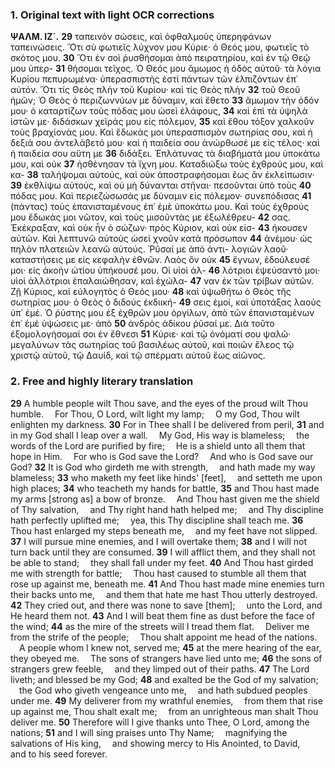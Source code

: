### 1. Original text with light OCR corrections

**ΨΑΛΜ. ΙΖ´.**
**29** ταπεινὸν σώσεις, καὶ ὀφθαλμοὺς ὑπερηφάνων ταπεινώσεις. Ὅτι σὺ
    φωτιεῖς λύχνον μου Κύριε· ὁ Θεός μου, φωτιεῖς τὸ σκότος μου.
**30** Ὅτι ἐν σοὶ ῥυσθήσομαι ἀπὸ πειρατηρίου, καὶ ἐν τῷ Θεῷ μου ὑπερ-
**31** θήσομαι τεῖχος. Ὁ Θεός μου ἄμωμος ἡ ὁδὸς αὐτοῦ· τὰ λόγια
    Κυρίου πεπυρωμένα· ὑπερασπιστὴς ἐστί πάντων τῶν ἐλπιζόντων
    ἐπ᾿ αὐτόν. Ὅτι τίς Θεὸς πλὴν τοῦ Κυρίου· καὶ τίς Θεὸς πλὴν
**32** τοῦ Θεοῦ ἡμῶν; Ὁ Θεὸς ὁ περιζωννύων με δύναμιν, καὶ ἔθετο
**33** ἄμωμον τὴν ὁδόν μου· ὁ καταρτίζων τοὺς πόδας μου ὡσεὶ ἐλάφους,
**34** καὶ ἐπὶ τὰ ὑψηλὰ ἱστῶν με· διδάσκων χεῖράς μου εἰς πόλεμον,
**35** καὶ ἔθου τόξον χαλκοῦν τοὺς βραχίονάς μου. Καὶ ἔδωκάς μοι
    ὑπερασπισμὸν σωτηρίας σου, καὶ ἡ δεξιά σου ἀντελάβετό μου· καὶ
    ἡ παιδεία σου ἀνώρθωσέ με εἰς τέλος· καὶ ἡ παιδεία σου αὕτη με
**36** διδάξει. Ἐπλάτυνας τὰ διαβήματά μου ὑποκάτω μου, καὶ οὐκ
**37** ἠσθένησαν τὰ ἴχνη μου. Καταδιώξω τοὺς ἐχθρούς μου, καὶ κα-
**38** ταλήψομαι αὐτούς, καὶ οὐκ ἀποστραφήσομαι ἕως ἂν ἐκλείπωσιν·
**39** ἐκθλίψω αὐτούς, καὶ οὐ μὴ δύνανται στῆναι· πεσοῦνται ὑπὸ τοὺς
**40** πόδας μου. Καὶ περιεζώσωσάς με δύναμιν εἰς πόλεμον· συνεπόδισας
**41** (πάντας) τοὺς ἐπανισταμένους ἐπ᾿ ἐμὲ ὑποκάτω μου. Καὶ τοὺς
    ἐχθρούς μου ἔδωκάς μοι νῶτον, καὶ τοὺς μισοῦντάς με ἐξωλέθρευ-
**42** σας. Ἐκέκραξαν, καὶ οὐκ ἦν ὁ σώζων· πρὸς Κύριον, καὶ οὐκ εἰσ-
**43** ήκουσεν αὐτῶν. Καὶ λεπτυνῶ αὐτοὺς ὡσεὶ χνοῦν κατὰ πρόσωπον
**44** ἀνέμου· ὡς πηλὸν πλατειῶν λεανῶ αὐτούς. Ῥῦσαί με ἀπὸ ἀντι-
    λογιῶν λαοῦ· καταστήσεις με εἰς κεφαλὴν ἐθνῶν. Λαὸς ὃν οὐκ
**45** ἔγνων, ἐδούλευσέ μοι· εἰς ἀκοὴν ὠτίου ὑπήκουσέ μου. Οἱ υἱοὶ ἀλ-
**46** λότριοι ἐψεύσαντό μοι· υἱοὶ ἀλλότριοι ἐπαλαιώθησαν, καὶ ἐχώλα-
**47** ναν ἐκ τῶν τρίβων αὐτῶν. Ζῇ Κύριος, καὶ εὐλογητὸς ὁ Θεός μου·
**48** καὶ ὑψωθήτω ὁ Θεὸς τῆς σωτηρίας μου· ὁ Θεὸς ὁ διδούς ἐκδιική-
**49** σεις ἐμοί, καὶ ὑποτάξας λαοὺς ὑπ᾿ ἐμέ. Ὁ ῥύστης μου ἐξ ἐχθρῶν
    μου ὀργίλων, ἀπὸ τῶν ἐπανισταμένων ἐπ᾿ ἐμὲ ὑψώσεις με· ἀπὸ
**50** ἀνδρὸς ἀδίκου ῥῦσαί με. Διὰ τοῦτο ἐξομολογήσομαί σοι ἐν ἔθνεσι
**51** Κύριε· καὶ τῷ ὀνόματί σου ψαλῶ· μεγαλύνων τὰς σωτηρίας τοῦ
    βασιλέως αὐτοῦ, καὶ ποιῶν ἔλεος τῷ χριστῷ αὐτοῦ, τῷ Δαυίδ, καὶ
    τῷ σπέρματι αὐτοῦ ἕως αἰῶνος.

### 2. Free and highly literary translation

**29** A humble people wilt Thou save, and the eyes of the proud wilt Thou humble.
&emsp;For Thou, O Lord, wilt light my lamp;
&emsp;O my God, Thou wilt enlighten my darkness.
**30** For in Thee shall I be delivered from peril,
**31** and in my God shall I leap over a wall.
&emsp;My God, His way is blameless;
&emsp;the words of the Lord are purified by fire;
&emsp;He is a shield unto all them that hope in Him.
&emsp;For who is God save the Lord?
&emsp;And who is God save our God?
**32** It is God who girdeth me with strength,
&emsp;and hath made my way blameless;
**33** who maketh my feet like hinds' [feet],
&emsp;and setteth me upon high places;
**34** who teacheth my hands for battle,
**35** and Thou hast made my arms [strong as] a bow of bronze.
&emsp;And Thou hast given me the shield of Thy salvation,
&emsp;and Thy right hand hath helped me;
&emsp;and Thy discipline hath perfectly uplifted me;
&emsp;yea, this Thy discipline shall teach me.
**36** Thou hast enlarged my steps beneath me,
&emsp;and my feet have not slipped.
**37** I will pursue mine enemies, and I will overtake them;
**38** and I will not turn back until they are consumed.
**39** I will afflict them, and they shall not be able to stand;
&emsp;they shall fall under my feet.
**40** And Thou hast girded me with strength for battle;
&emsp;Thou hast caused to stumble all them that rose up against me, beneath me.
**41** And Thou hast made mine enemies turn their backs unto me,
&emsp;and them that hate me hast Thou utterly destroyed.
**42** They cried out, and there was none to save [them];
&emsp;unto the Lord, and He heard them not.
**43** And I will beat them fine as dust before the face of the wind;
**44** as the mire of the streets will I tread them flat.
&emsp;Deliver me from the strife of the people;
&emsp;Thou shalt appoint me head of the nations.
&emsp;A people whom I knew not, served me;
**45** at the mere hearing of the ear, they obeyed me.
&emsp;The sons of strangers have lied unto me;
**46** the sons of strangers grew feeble,
&emsp;and they limped out of their paths.
**47** The Lord liveth; and blessed be my God;
**48** and exalted be the God of my salvation;
&emsp;the God who giveth vengeance unto me,
&emsp;and hath subdued peoples under me.
**49** My deliverer from my wrathful enemies,
&emsp;from them that rise up against me, Thou shalt exalt me;
&emsp;from an unrighteous man shalt Thou deliver me.
**50** Therefore will I give thanks unto Thee, O Lord, among the nations;
**51** and I will sing praises unto Thy Name;
&emsp;magnifying the salvations of His king,
&emsp;and showing mercy to His Anointed, to David,
&emsp;and to his seed forever.